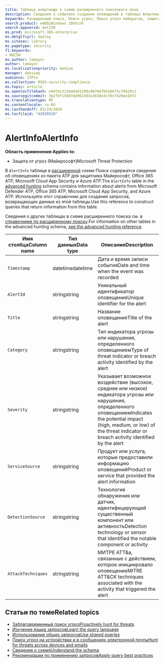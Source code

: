```yaml
---
title: Таблица алертинфо в схеме расширенного поискового окна
description: Сведения о событиях создания оповещений в таблице Алертинфо расширенной схемы подсистемы Поиск
keywords: Расширенный поиск, Поиск угроз, Поиск угроз кибератак, защита от угроз Майкрософт, Microsoft 365, MTP, m365, поиск, запрос, телеметрии, Справочник по схемам, Кусто, таблица, столбец, тип данных, описание, Алертинфо, предупреждение, серьезность, категория, МИТРЕ, ATT&а,, мдатп, МКАС, Майкрософт для пакета ATP 365, и Azure ATP.
search.product: eADQiWindows 10XVcnh
search.appverid: met150
ms.prod: microsoft-365-enterprise
ms.mktglfcycl: deploy
ms.sitesec: library
ms.pagetype: security
f1.keywords:
- NOCSH
ms.author: lomayor
author: lomayor
ms.localizationpriority: medium
manager: dansimp
audience: ITPro
ms.collection: M365-security-compliance
ms.topic: article
ms.openlocfilehash: e4d7ec213a4b4d1108c06784fb5e6675c79429c1
ms.sourcegitcommit: 3b2fdf159d7dd962493a3838e3cf0cf429ee2bf2
ms.translationtype: MT
ms.contentlocale: ru-RU
ms.lasthandoff: 03/24/2020
ms.locfileid: "42929520"
---
```

# <a name="alertinfo"></a><span data-ttu-id="55dda-104">AlertInfo</span><span class="sxs-lookup"><span data-stu-id="55dda-104">AlertInfo</span></span>

<span data-ttu-id="55dda-105">**Область применения:**</span><span class="sxs-lookup"><span data-stu-id="55dda-105">**Applies to:**</span></span>
- <span data-ttu-id="55dda-106">Защита от угроз (Майкрософт)</span><span class="sxs-lookup"><span data-stu-id="55dda-106">Microsoft Threat Protection</span></span>



<span data-ttu-id="55dda-107">В `AlertInfo` таблице в [расширенной](advanced-hunting-overview.md) схеме Поиск содержатся сведения об оповещениях из пакета ATP для защитника Майкрософт, Office 365 ATP, Microsoft Cloud App Security и Azure ATP.</span><span class="sxs-lookup"><span data-stu-id="55dda-107">The `AlertInfo` table in the [advanced hunting](advanced-hunting-overview.md) schema contains information about alerts from Microsoft Defender ATP, Office 365 ATP, Microsoft Cloud App Security, and Azure ATP.</span></span> <span data-ttu-id="55dda-108">Используйте этот справочник для создания запросов, возвращающих данные из этой таблицы.</span><span class="sxs-lookup"><span data-stu-id="55dda-108">Use this reference to construct queries that return information from this table.</span></span>

<span data-ttu-id="55dda-109">Сведения о других таблицах в схеме расширенного поиска см. в [справочнике по расширенному поиску](advanced-hunting-schema-tables.md).</span><span class="sxs-lookup"><span data-stu-id="55dda-109">For information on other tables in the advanced hunting schema, [see the advanced hunting reference](advanced-hunting-schema-tables.md).</span></span>

| <span data-ttu-id="55dda-110">Имя столбца</span><span class="sxs-lookup"><span data-stu-id="55dda-110">Column name</span></span> | <span data-ttu-id="55dda-111">Тип данных</span><span class="sxs-lookup"><span data-stu-id="55dda-111">Data type</span></span> | <span data-ttu-id="55dda-112">Описание</span><span class="sxs-lookup"><span data-stu-id="55dda-112">Description</span></span> |
|-------------|-----------|-------------|
| `Timestamp` | <span data-ttu-id="55dda-113">datetime</span><span class="sxs-lookup"><span data-stu-id="55dda-113">datetime</span></span> | <span data-ttu-id="55dda-114">Дата и время записи события</span><span class="sxs-lookup"><span data-stu-id="55dda-114">Date and time when the event was recorded</span></span> |
| `AlertId` | <span data-ttu-id="55dda-115">string</span><span class="sxs-lookup"><span data-stu-id="55dda-115">string</span></span> | <span data-ttu-id="55dda-116">Уникальный идентификатор оповещения</span><span class="sxs-lookup"><span data-stu-id="55dda-116">Unique identifier for the alert</span></span> |
| `Title` | <span data-ttu-id="55dda-117">string</span><span class="sxs-lookup"><span data-stu-id="55dda-117">string</span></span> | <span data-ttu-id="55dda-118">Название оповещения</span><span class="sxs-lookup"><span data-stu-id="55dda-118">Title of the alert</span></span> |
| `Category` | <span data-ttu-id="55dda-119">string</span><span class="sxs-lookup"><span data-stu-id="55dda-119">string</span></span> | <span data-ttu-id="55dda-120">Тип индикатора угрозы или нарушения, определенного оповещением</span><span class="sxs-lookup"><span data-stu-id="55dda-120">Type of threat indicator or breach activity identified by the alert</span></span> |
| `Severity` | <span data-ttu-id="55dda-121">string</span><span class="sxs-lookup"><span data-stu-id="55dda-121">string</span></span> | <span data-ttu-id="55dda-122">Указывает возможное воздействие (высокое, среднее или низкое) индикатора угрозы или нарушения, определенного оповещением</span><span class="sxs-lookup"><span data-stu-id="55dda-122">Indicates the potential impact (high, medium, or low) of the threat indicator or breach activity identified by the alert</span></span> |
| `ServiceSource` | <span data-ttu-id="55dda-123">string</span><span class="sxs-lookup"><span data-stu-id="55dda-123">string</span></span> | <span data-ttu-id="55dda-124">Продукт или услуга, которые предоставили информацию оповещений</span><span class="sxs-lookup"><span data-stu-id="55dda-124">Product or service that provided the alert information</span></span> |
| `DetectionSource` | <span data-ttu-id="55dda-125">string</span><span class="sxs-lookup"><span data-stu-id="55dda-125">string</span></span> | <span data-ttu-id="55dda-126">Технология обнаружения или датчик, идентифицирующий существенный компонент или активность</span><span class="sxs-lookup"><span data-stu-id="55dda-126">Detection technology or sensor that identified the notable component or activity</span></span> |
| `AttackTechniques` | <span data-ttu-id="55dda-127">string</span><span class="sxs-lookup"><span data-stu-id="55dda-127">string</span></span> | <span data-ttu-id="55dda-128">МИТРЕ ATT&а, связанные с действием, которое инициировало оповещение</span><span class="sxs-lookup"><span data-stu-id="55dda-128">MITRE ATT&CK techniques associated with the activity that triggered the alert</span></span> |

## <a name="related-topics"></a><span data-ttu-id="55dda-129">Статьи по теме</span><span class="sxs-lookup"><span data-stu-id="55dda-129">Related topics</span></span>
- [<span data-ttu-id="55dda-130">Заблаговременный поиск угроз</span><span class="sxs-lookup"><span data-stu-id="55dda-130">Proactively hunt for threats</span></span>](advanced-hunting-overview.md)
- [<span data-ttu-id="55dda-131">Изучение языка запросов</span><span class="sxs-lookup"><span data-stu-id="55dda-131">Learn the query language</span></span>](advanced-hunting-query-language.md)
- [<span data-ttu-id="55dda-132">Использование общих запросов</span><span class="sxs-lookup"><span data-stu-id="55dda-132">Use shared queries</span></span>](advanced-hunting-shared-queries.md)
- [<span data-ttu-id="55dda-133">Поиск угроз на устройствах и в сообщениях электронной почты</span><span class="sxs-lookup"><span data-stu-id="55dda-133">Hunt for threats across devices and emails</span></span>](advanced-hunting-query-emails-devices.md)
- [<span data-ttu-id="55dda-134">Сведения о схеме</span><span class="sxs-lookup"><span data-stu-id="55dda-134">Understand the schema</span></span>](advanced-hunting-schema-tables.md)
- [<span data-ttu-id="55dda-135">Рекомендации по применению запросов</span><span class="sxs-lookup"><span data-stu-id="55dda-135">Apply query best practices</span></span>](advanced-hunting-best-practices.md)

